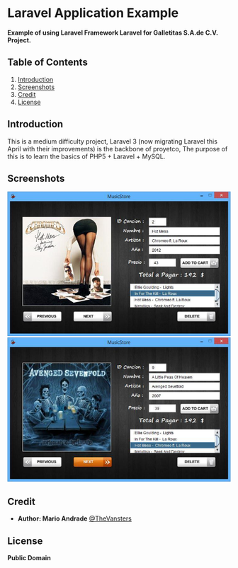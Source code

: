 # Laravel Application Example
**Example of using Laravel Framework Laravel for Galletitas S.A.de C.V. Project.**

## <a name='TOC'>Table of Contents</a>

1. [Introduction](#intro)
1. [Screenshots](#screenshots)
1. [Credit](#credit)
1. [License](#license)

## <a name='intro'>Introduction</a>

This is a medium difficulty project, Laravel 3 (now migrating Laravel this April with their improvements) is the backbone of proyetco, The purpose of this is to learn the basics of PHP5 + Laravel + MySQL.

## <a name='screenshots'>Screenshots</a>

![Main Frame](/Img_ScreenCast/screencast_1.jpg)
![Main Frame](/Img_ScreenCast/screencast_2.jpg)

## <a name='credit'>Credit</a>

- **Author: Mario Andrade** [@TheVansters](https://twitter.com/TheVansters)

## <a name='license'>License</a>

**Public Domain**